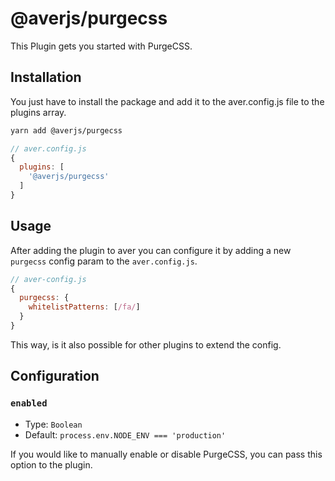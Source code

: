 # @averjs/purgecss

This Plugin gets you started with PurgeCSS. 

## Installation

You just have to install the package and add it to the aver.config.js file to the plugins array.

```bash
yarn add @averjs/purgecss
```

```js
// aver.config.js
{
  plugins: [
    '@averjs/purgecss'
  ]
}
```

## Usage

After adding the plugin to aver you can configure it by adding a new `purgecss` config param to the `aver.config.js`.
```js
// aver-config.js
{
  purgecss: {
    whitelistPatterns: [/fa/]
  }
}
```
This way, is it also possible for other plugins to extend the config.

## Configuration

### `enabled`

- Type: `Boolean`
- Default: `process.env.NODE_ENV === 'production'`

If you would like to manually enable or disable PurgeCSS, you can pass this option to the plugin.
